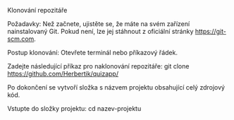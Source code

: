 Klonování repozitáře

Požadavky:
Než začnete, ujistěte se, že máte na svém zařízení nainstalovaný Git. Pokud není, lze jej stáhnout z oficiální stránky https://git-scm.com.

Postup klonování:
Otevřete terminál nebo příkazový řádek.

Zadejte následující příkaz pro naklonování repozitáře:
git clone https://github.com/Herbertik/quizapp/

Po dokončení se vytvoří složka s názvem projektu obsahující celý zdrojový kód.

Vstupte do složky projektu:
cd nazev-projektu
